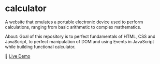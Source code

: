 # calculator
A website that emulates a portable electronic device used to perform calculations, ranging from basic arithmetic to complex mathematics.

About: Goal of this repository is to perfect fundamentals of HTML, CSS and JavaScript, to perfect manipulation of DOM and using Events in JavaScript while building functional calculator. 

:red_circle: [Live Demo](https://zvonimirkonjevic.github.io/calculator/)
